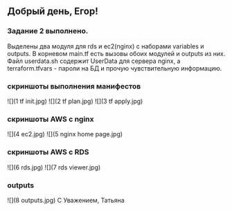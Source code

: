 ## Добрый день, Егор! 
### Задание 2 выполнено. 

Выделены два модуля для rds и ec2(nginx) с наборами variables и outputs. В корневом main.tf есть вызовы обоих модулей и outputs из них. 
Файл userdata.sh  содержит UserData для сервера nginx, а terraform.tfvars - пароли на БД и прочую чувствительную информацию.

### скриншоты выполнения манифестов
![](1 tf init.jpg)
![](2 tf plan.jpg)
![](3 tf apply.jpg)

### скриншоты AWS c nginx
![](4 ec2.jpg)
![](5 nginx home page.jpg)

### скриншоты AWS c RDS
![](6 rds.jpg)
![](7 rds viewer.jpg)

### outputs
![](8 outputs.jpg) 
С Уважением, Татьяна


